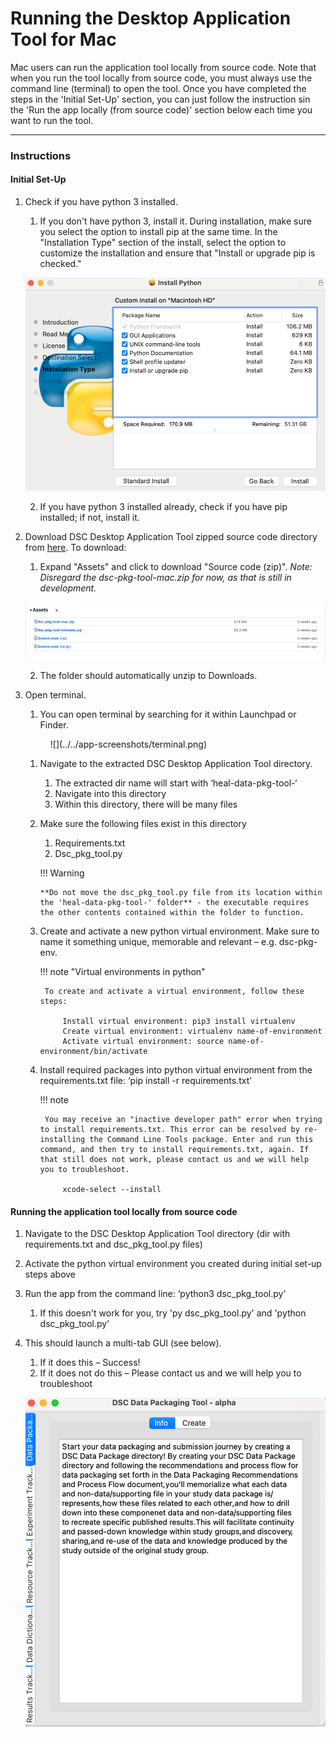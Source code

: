 # Running the Desktop Application Tool for Mac

 Mac users can run the application tool locally from source code. Note that when you run the tool locally from source code, you must always use the command line (terminal) to open the tool. Once you have completed the steps in the 'Initial Set-Up' section, you can just follow the instruction sin the 'Run the app locally (from source code)' section below each time you want to run the tool.

***

### Instructions

#### Initial Set-Up
1. Check if you have python 3 installed.
    1. If you don't have python 3, install it. During installation, make sure you select the option to install pip at the same time. In the "Installation Type" section of the install, select the option to customize the installation and ensure that "Install or upgrade pip is checked."

    ![](../../app-screenshots/mac-python.png)

    2. If you have python 3 installed already, check if you have pip installed; if not, install it.

2. Download DSC Desktop Application Tool zipped source code directory from [here](https://github.com/norc-heal/heal-data-pkg-tool/releases/latest/). To download:
    1. Expand "Assets" and click to download "Source code (zip)". *Note: Disregard the dsc-pkg-tool-mac.zip for now, as that is still in development.*

    ![](../../app-screenshots/source-code-mac.png)

    2. The folder should automatically unzip to Downloads.

3. Open terminal.
    1. You can open terminal by searching for it within Launchpad or Finder.

    <figure markdown>
        ![](../../app-screenshots/terminal.png)
        <figcaption></figcaption>
    </figure>

    1. Navigate to the extracted DSC Desktop Application Tool directory.
        1.	The extracted dir name will start with ‘heal-data-pkg-tool-‘
        2.	Navigate into this directory
        3.	Within this directory, there will be many files
    2.	Make sure the following files exist in this directory
        1.	Requirements.txt
        2.	Dsc_pkg_tool.py

        !!! Warning

            **Do not move the dsc_pkg_tool.py file from its location within the 'heal-data-pkg-tool-' folder** - the executable requires the other contents contained within the folder to function.

    3. Create and activate a new python virtual environment. Make sure to name it something unique, memorable and relevant – e.g. dsc-pkg-env.

        !!! note "Virtual environments in python"
            
            To create and activate a virtual environment, follow these steps:
            
                Install virtual environment: pip3 install virtualenv
                Create virtual environment: virtualenv name-of-environment
                Activate virtual environment: source name-of-environment/bin/activate

    4. Install required packages into python virtual environment from the requirements.txt file: ‘pip install -r requirements.txt’ 

        !!! note

            You may receive an "inactive developer path" error when trying to install requirements.txt. This error can be resolved by re-installing the Command Line Tools package. Enter and run this command, and then try to install requirements.txt, again. If that still does not work, please contact us and we will help you to troubleshoot.

                xcode-select --install

#### Running the application tool locally from source code

1. Navigate to the DSC Desktop Application Tool directory (dir with requirements.txt and dsc_pkg_tool.py files)
2. Activate the python virtual environment you created during initial set-up steps above
3. Run the app from the command line: ‘python3 dsc_pkg_tool.py’
    1. If this doesn't work for you, try 'py dsc_pkg_tool.py' and 'python dsc_pkg_tool.py'
4. This should launch a multi-tab GUI (see below). 
    1. If it does this – Success! 
    2. If it does not do this – Please contact us and we will help you to troubleshoot

    ![](../../app-screenshots/mac-gui.png)